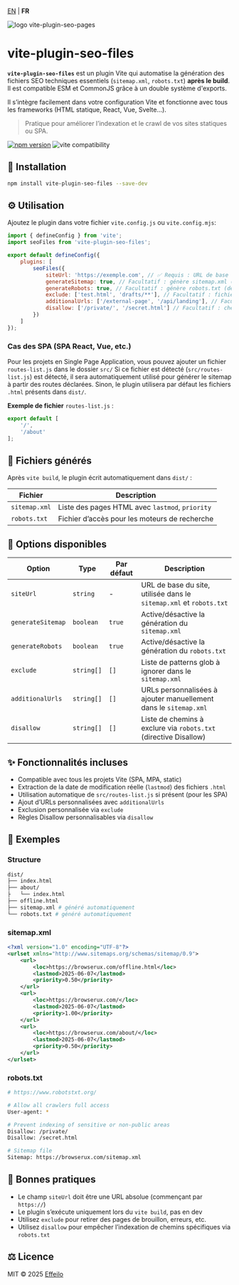 [EN](../README.md) | **FR**

<div>
  <img src="https://browserux.com/assets/img/logo/logo-vite-plugin-seo-pages.png" alt="logo vite-plugin-seo-pages"/>
</div>

# vite-plugin-seo-files

**`vite-plugin-seo-files`** est un plugin Vite qui automatise la génération des fichiers SEO techniques essentiels (`sitemap.xml`, `robots.txt`) **après le build**. Il est compatible ESM et CommonJS grâce à un double système d'exports.

Il s’intègre facilement dans votre configuration Vite et fonctionne avec tous les frameworks (HTML statique, React, Vue, Svelte…).

> Pratique pour améliorer l’indexation et le crawl de vos sites statiques ou SPA.

[![npm version](https://img.shields.io/npm/v/vite-plugin-seo-files.svg)](https://www.npmjs.com/package/vite-plugin-seo-files)
![vite compatibility](https://img.shields.io/badge/Vite-4%2B%20%7C%205%2B-646CFF.svg?logo=vite&logoColor=white)


## 🚀 Installation

```bash
npm install vite-plugin-seo-files --save-dev
```

## ⚙️ Utilisation

Ajoutez le plugin dans votre fichier `vite.config.js` ou `vite.config.mjs`:

```js
import { defineConfig } from 'vite';
import seoFiles from 'vite-plugin-seo-files';

export default defineConfig({
    plugins: [
        seoFiles({
            siteUrl: 'https://exemple.com', // ✅ Requis : URL de base du site
            generateSitemap: true, // Facultatif : génère sitemap.xml (défaut : true)
            generateRobots: true, // Facultatif : génère robots.txt (défaut : true)
            exclude: ['test.html', 'drafts/**'], // Facultatif : fichiers à exclure du sitemap (glob)
            additionalUrls: ['/external-page', '/api/landing'], // Facultatif : URLs à ajouter manuellement dans le sitemap
            disallow: ['/private/', '/secret.html'] // Facultatif : chemins à bloquer dans robots.txt
        })
    ]
});
```

### Cas des SPA (SPA React, Vue, etc.)

Pour les projets en Single Page Application, vous pouvez ajouter un fichier `routes-list.js`  dans le dossier `src/`
Si ce fichier est détecté (`src/routes-list.js`) est détecté, il sera automatiquement utilisé pour générer le sitemap à partir des routes déclarées. 
Sinon, le plugin utilisera par défaut les fichiers `.html` présents dans `dist/`.

**Exemple de fichier** `routes-list.js` :

```js
export default [
    '/',
    '/about'
];
```

## 🧾 Fichiers générés

Après `vite build`, le plugin écrit automatiquement dans `dist/` :

| Fichier        | Description                                     |
|----------------|-------------------------------------------------|
| `sitemap.xml`  | Liste des pages HTML avec `lastmod`, `priority` |
| `robots.txt`   | Fichier d’accès pour les moteurs de recherche   |

## 🔧 Options disponibles

| Option            | Type       | Par défaut | Description                                                         |
|-------------------|------------|------------|---------------------------------------------------------------------|
| `siteUrl`         | `string`   | -          | URL de base du site, utilisée dans le `sitemap.xml` et `robots.txt` |
| `generateSitemap` | `boolean`  | `true`     | Active/désactive la génération du `sitemap.xml`                     |
| `generateRobots`  | `boolean`  | `true`     | Active/désactive la génération du `robots.txt`                      |
| `exclude`         | `string[]` | `[]`       | Liste de patterns glob à ignorer dans le `sitemap.xml`              |
| `additionalUrls`  | `string[]` | `[]`       | URLs personnalisées à ajouter manuellement dans le `sitemap.xml`    |
| `disallow`        | `string[]` | `[]`       | Liste de chemins à exclure via `robots.txt` (directive Disallow)    |

## ✨ Fonctionnalités incluses

- Compatible avec tous les projets Vite (SPA, MPA, static)
- Extraction de la date de modification réelle (`lastmod`) des fichiers `.html`
- Utilisation automatique de `src/routes-list.js` si présent (pour les SPA)
- Ajout d’URLs personnalisées avec `additionalUrls`
- Exclusion personnalisée via `exclude`
- Règles Disallow personnalisables via `disallow`

## 📁 Exemples

### Structure

```bash
dist/
├── index.html
├── about/
├   └── index.html
├── offline.html
├── sitemap.xml # généré automatiquement
└── robots.txt # généré automatiquement
```

### sitemap.xml

```xml
<?xml version="1.0" encoding="UTF-8"?>
<urlset xmlns="http://www.sitemaps.org/schemas/sitemap/0.9">
    <url>
        <loc>https://browserux.com/offline.html</loc>
        <lastmod>2025-06-07</lastmod>
        <priority>0.50</priority>
    </url>
    <url>
        <loc>https://browserux.com/</loc>
        <lastmod>2025-06-07</lastmod>
        <priority>1.00</priority>
    </url>
    <url>
        <loc>https://browserux.com/about/</loc>
        <lastmod>2025-06-07</lastmod>
        <priority>0.50</priority>
    </url>
</urlset>
```

### robots.txt

```bash
# https://www.robotstxt.org/

# Allow all crawlers full access
User-agent: *

# Prevent indexing of sensitive or non-public areas
Disallow: /private/
Disallow: /secret.html

# Sitemap file
Sitemap: https://browserux.com/sitemap.xml
```

## 📌 Bonnes pratiques

- Le champ `siteUrl` doit être une URL absolue (commençant par `https://`)
- Le plugin s’exécute uniquement lors du `vite build`, pas en dev
- Utilisez `exclude` pour retirer des pages de brouillon, erreurs, etc.
- Utilisez `disallow` pour empêcher l’indexation de chemins spécifiques via `robots.txt`

## ⚖️ Licence

MIT © 2025 [Effeilo](https://github.com/Effeilo)